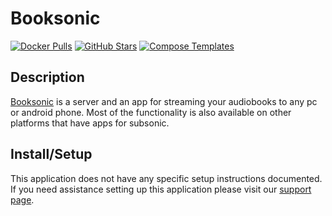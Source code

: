 # Booksonic

[![Docker Pulls](https://img.shields.io/docker/pulls/linuxserver/booksonic-air?style=flat-square&color=607D8B&label=docker%20pulls&logo=docker)](https://hub.docker.com/r/linuxserver/booksonic-air)
[![GitHub Stars](https://img.shields.io/github/stars/linuxserver/docker-booksonic-air?style=flat-square&color=607D8B&label=github%20stars&logo=github)](https://github.com/linuxserver/docker-booksonic-air)
[![Compose Templates](https://img.shields.io/static/v1?style=flat-square&color=607D8B&label=compose&message=templates)](https://github.com/GhostWriters/DockSTARTer/tree/main/compose/.apps/booksonic-air)

## Description

[Booksonic](https://booksonic.org/) is a server and an app for streaming your
audiobooks to any pc or android phone. Most of the functionality is also
available on other platforms that have apps for subsonic.

## Install/Setup

This application does not have any specific setup instructions documented. If
you need assistance setting up this application please visit our
[support page](https://dockstarter.com/basics/support/).
